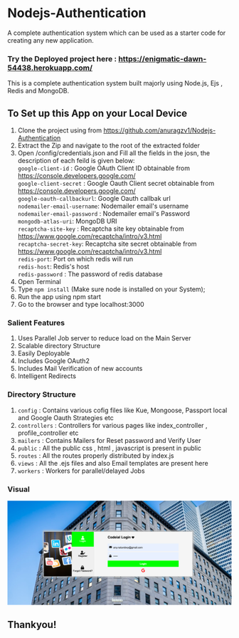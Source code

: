 # Nodejs-Authentication
A complete authentication system which can be used as a starter code for creating any
new application.

### Try the Deployed project here :  https://enigmatic-dawn-54438.herokuapp.com/

This is a complete authentication system built majorly using Node.js, Ejs , Redis and MongoDB.  
## To Set up this App on your Local Device 

1) Clone the project using from https://github.com/anuragzv1/Nodejs-Authentication
2) Extract the Zip and navigate to the root of the extracted folder
3) Open /config/credentials.json and Fill all the fields in the josn, the description of each feild is given below:  
 `google-client-id` : Google OAuth Client ID obtainable from https://console.developers.google.com/  
 `google-client-secret` : Google Oauth Client secret obtainable from https://console.developers.google.com/  
 `google-oauth-callbackurl`: Google Oauth callbak url  
 `nodemailer-email-username`: Nodemailer email's username  
 `nodemailer-email-password` : Nodemailer email's Password   
 `mongodb-atlas-uri`: MongoDB URI  
 `recaptcha-site-key` : Recaptcha site key obtainable from https://www.google.com/recaptcha/intro/v3.html  
 `recaptcha-secret-key`: Recaptcha site secret obtainable from https://www.google.com/recaptcha/intro/v3.html   
 `redis-port`: Port on which redis will run  
 `redis-host`: Redis's host  
 `redis-password` : The password of redis database  
4) Open Terminal
5) Type `npm install` (Make sure node is installed on your System);
6) Run the app using npm start
7) Go to the browser and type localhost:3000

### Salient Features

1) Uses Parallel Job server to reduce load on the Main Server
2) Scalable directory Structure
3) Easily Deployable
4) Includes Google OAuth2
5) Includes Mail Verification of new accounts
6) Intelligent Redirects

### Directory Structure

1) `config` : Contains various cofig files like Kue, Mongoose, Passport local and Google Oauth Strategies etc  
2) `controllers` : Controllers for various pages like index_controller , profile_controller etc
3) `mailers` : Contains Mailers for Reset password and Verify User
4) `public` : All the public css , html , javascript is present in public
5) `routes` : All the routes properly distributed by index.js
6) `views` : All the .ejs files and also Email templates are present here
7) `workers` : Workers for parallel/delayed Jobs 

### Visual

![Homepage / login](/gitimages/login.png)

## Thankyou!

